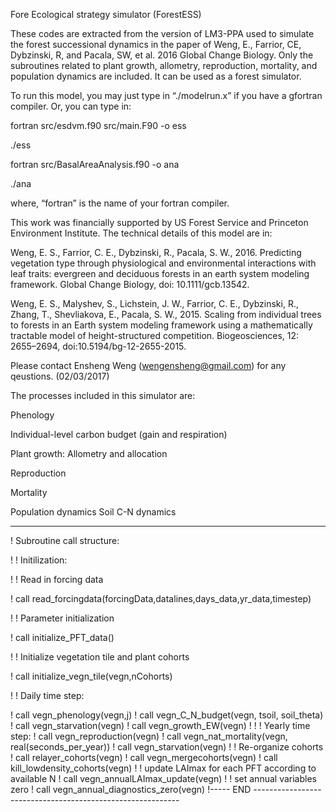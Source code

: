 Fore Ecological strategy simulator (ForestESS)

These codes are extracted from the version of LM3-PPA used to simulate the forest successional dynamics in the paper of Weng, E., Farrior, CE, Dybzinski, R, and Pacala, SW, et al. 2016 Global Change Biology. Only the subroutines related to plant growth, allometry, reproduction, mortality, and population dynamics are included. It can be used as a forest simulator. 

To run this model, you may just type in “./modelrun.x” if you have a gfortran compiler.
Or, you can type in:

fortran src/esdvm.f90 src/main.F90 -o ess

./ess

fortran src/BasalAreaAnalysis.f90 -o ana

./ana

where, “fortran” is the name of your fortran compiler.

This work was financially supported by US Forest Service and Princeton Environment Institute. The technical details of this model are in: 

Weng, E. S., Farrior, C. E., Dybzinski, R., Pacala, S. W., 2016. Predicting vegetation type through physiological and environmental interactions with leaf traits: evergreen and deciduous forests in an earth system modeling framework. Global Change Biology,  doi: 10.1111/gcb.13542.

Weng, E. S., Malyshev, S., Lichstein, J. W., Farrior, C. E., Dybzinski, R., Zhang, T., Shevliakova, E., Pacala, S. W., 2015. Scaling from individual trees to forests in an Earth system modeling framework using a mathematically tractable model of height-structured competition. Biogeosciences, 12: 2655–2694, doi:10.5194/bg-12-2655-2015.

Please contact Ensheng Weng (wengensheng@gmail.com) for any qeustions. (02/03/2017)

The processes included in this simulator are:

Phenology

Individual-level carbon budget (gain and respiration)

Plant growth: Allometry and allocation

Reproduction

Mortality

Population dynamics
Soil C-N dynamics


----------------------------------------

! Subroutine call structure:

! ! Initilization:

!     ! Read in forcing data

!     call read_forcingdata(forcingData,datalines,days_data,yr_data,timestep)

!     ! Parameter initialization

!     call initialize_PFT_data()

!     ! Initialize vegetation tile and plant cohorts

!     call initialize_vegn_tile(vegn,nCohorts)

! ! Daily time step:

!        call vegn_phenology(vegn,j)
!        call vegn_C_N_budget(vegn, tsoil, soil_theta)
!        call vegn_starvation(vegn)
!        call vegn_growth_EW(vegn)
!
! ! Yearly time step:
!            call vegn_reproduction(vegn)
!            call vegn_nat_mortality(vegn, real(seconds_per_year))
!            call vegn_starvation(vegn)
!            ! Re-organize cohorts
!            call relayer_cohorts(vegn)
!            call vegn_mergecohorts(vegn)
!            call kill_lowdensity_cohorts(vegn)
!            ! update LAImax for each PFT according to available N
!            call vegn_annualLAImax_update(vegn)
!            ! set annual variables zero
!            call vegn_annual_diagnostics_zero(vegn)
!----- END -----------------------------------------------------------


